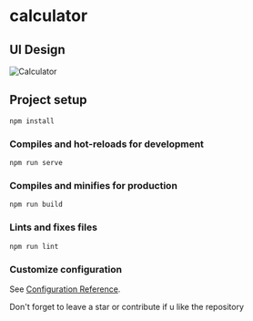 # calculator

## UI Design
![Calculator](https://user-images.githubusercontent.com/37219226/134796904-60a0ac23-4fbb-4865-b376-b2d1222345e1.png)

## Project setup
```
npm install
```

### Compiles and hot-reloads for development
```
npm run serve
```

### Compiles and minifies for production
```
npm run build
```

### Lints and fixes files
```
npm run lint
```

### Customize configuration
See [Configuration Reference](https://cli.vuejs.org/config/).

Don't forget to leave a star or contribute if u like the repository
